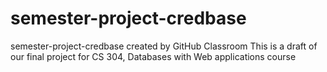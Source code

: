 # semester-project-credbase
semester-project-credbase created by GitHub Classroom
This is a draft of our final project for CS 304, Databases with Web applications course
